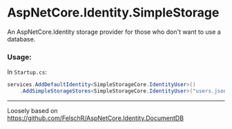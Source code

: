 # AspNetCore.Identity.SimpleStorage

An AspNetCore.Identity storage provider for those who don't want to use a database.

### Usage:
In `Startup.cs`:
```c#
services.AddDefaultIdentity<SimpleStorageCore.IdentityUser>()
	.AddSimpleStorageStores<SimpleStorageCore.IdentityUser>("users.json");
```
---
Loosely based on https://github.com/FelschR/AspNetCore.Identity.DocumentDB
